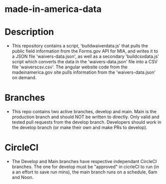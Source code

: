 # made-in-america-data

# Description

- This repository contains a script, 'buildwaiverdata.js' that pulls the public field information from the Forms.gov API for MIA, and writes it to a JSON file 'waivers-data.json', as well as a secondary 'buildcsvdata.js' script which converts the data in the 'waivers-data.json' file into a CSV file 'waiverscsv.csv'. The angular website code from the madeinamerica.gov site pulls information from the 'waivers-data.json' on demand.

# Branches

- This repo contains two active branches, develop and main. Main is the production branch and should NOT be written to directly. Only valid and tested pull requests from the develop branch. Developers should work in the develop branch (or make their own and make PRs to develop).

# CircleCI

- The Develop and Main branches have respective independant CircleCI branches. The one for develop must be "approved" in cicrleCI to run (in a an effort to save run mins), the main branch runs on a schedule, 6am and Noon.
